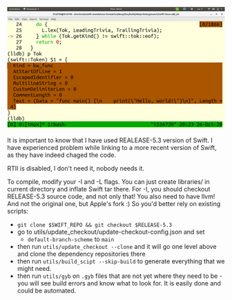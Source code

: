 ![SUCCESS!](./images/lldb.png)

It is important to know that I have used REALEASE-5.3 version of
Swift. I have experienced problem while linking to a more recent
version of Swift, as they have indeed chaged the code.

RTII is disabled, I don't need it, nobody needs it.

To compile, modify your -I and -L flags. You can just create
libraries/ in current directory and inflate Swift tar there.
For -I, you should checkout RELEASE-5.3 source code, and not only that!
You also need to have llvm! And not the original one, but Apple's fork :)
So you'd better rely on existing scripts:

- `git clone $SWIFT_REPO && git checkout $RELEASE-5.3`
- go to utils/update_checkout/update-checkout-config.json and set
  - `default-branch-scheme` to `main`
- then run `utils/update_checkout --clone` and it will go one level above
and clone the dependency repositories there
- then run `utils/build_scipt --skip-build` to generate everything that we
might need.
- then run `utils/gyb` on `.gyb` files that are not yet where they need
to be - you will see build errors and know what to look for. It is easily
done and could be automated.
